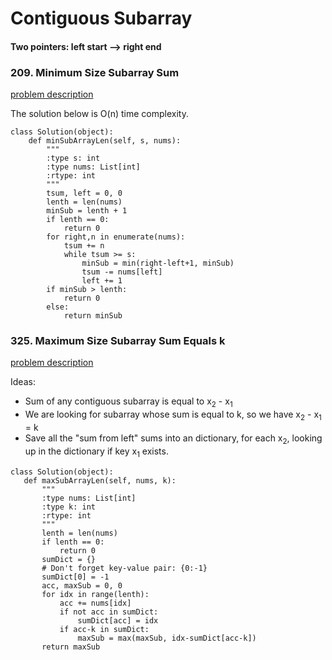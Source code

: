 # Contiguous Subarray
#### Two pointers: left start --> right end

### 209. Minimum Size Subarray Sum 

[problem description](https://leetcode.com/problems/minimum-size-subarray-sum/#/description)

The solution below is O(n) time complexity.
```
class Solution(object):
    def minSubArrayLen(self, s, nums):
        """
        :type s: int
        :type nums: List[int]
        :rtype: int
        """
        tsum, left = 0, 0
        lenth = len(nums)
        minSub = lenth + 1
        if lenth == 0:
            return 0
        for right,n in enumerate(nums):
            tsum += n
            while tsum >= s:
                minSub = min(right-left+1, minSub)
                tsum -= nums[left]
                left += 1
        if minSub > lenth:
            return 0
        else:
            return minSub
 ```
 ### 325. Maximum Size Subarray Sum Equals k
 
 [problem description](https://leetcode.com/problems/maximum-size-subarray-sum-equals-k/#/description)
 
 Ideas:
 - Sum of any contiguous subarray is equal to x<sub>2</sub> - x<sub>1</sub>
 - We are looking for subarray whose sum is equal to k, so we have x<sub>2</sub> - x<sub>1</sub> = k
 - Save all the "sum from left" sums into an dictionary, for each x<sub>2</sub>, looking up in the dictionary if key x<sub>1</sub> exists.
 ```
 class Solution(object):
    def maxSubArrayLen(self, nums, k):
        """
        :type nums: List[int]
        :type k: int
        :rtype: int
        """
        lenth = len(nums)
        if lenth == 0:
            return 0
        sumDict = {}
        # Don't forget key-value pair: {0:-1}
        sumDict[0] = -1
        acc, maxSub = 0, 0
        for idx in range(lenth):
            acc += nums[idx]
            if not acc in sumDict:
                sumDict[acc] = idx
            if acc-k in sumDict:
                maxSub = max(maxSub, idx-sumDict[acc-k])
        return maxSub
 ```

